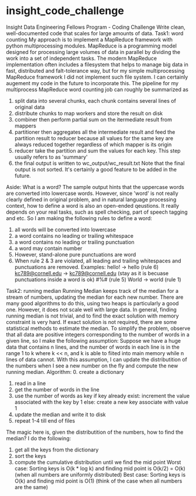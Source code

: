 # insight_code_challenge
Insight Data Engineering Fellows Program - Coding Challenge
Write clean, well-documented code that scales for large amounts of data.
Task1: word counting
My approach is to implement a MapReduce framework with python multiprocessing modules.
MapReduce is a programming model designed for processing large volumes of data in parallel by dividing the work into a set of independent tasks.
The modern MapReduce implementation often includes a filesystem that helps to manage big data in fast, distributed and falt-tolerance way, but for my simple multiprocessing MapReduce framework I did not implement such file system. I can certainly augement my code in the future to incorporate this.
The pipeline for my multiprocess MapReduce word counting job can roughly be summarized as
1. split data into several chunks, each chunk contains several lines of original data
2. distribute chunks to map workers and store the result on disk
3. combiner then perform partial sum on the itermediate result from mappers
4. partitioner then aggregates all the intermediate result and feed the partition result to reducer because all values for the same key are always reduced together regardless of which mapper is its origin
5. reducer take the partition and sum the values for each key. This step usually refers to as 'summary'
6. the final output is written to wc_output/wc_result.txt
Note that the final output is not sorted. It's certainly a good feature to be added in the future.

Aside:
What is a word?
The sample output hints that the uppercase words are converted into lowercase words. However, since 'word' is not really clearly defined in original problem, and in natural language processing context, how to define a word is also an open-ended qeustions. It really depends on your real tasks, such as spell checking, part of speech tagging and etc. So I am making the following rules to define a word:
1. all words will be converted into lowercase
2. a word contains no leading or trailing whitespace
3. a word contains no leading or trailing punctuation
4. a word may contain number
5. However, stand-alone pure punctuations are word
6. When rule 2 & 3 are violated, all leading and trailing whitespaces and punctuations are removed.
Examples:
hello! -> hello (rule 6)
kc789@cornell.edu -> kc789@cornell.edu (stay as it is becuase punctuations inside a word is ok)
#$%# -> #$%# (rule 5)
World -> world (rule 1)

Task2: running median
Running Median keeps track of the median for a stream of numbers, updating the median for each new number.
There are many good algorithms to do this, using two heaps is particularly a good one. However, it does not scale well with large data. In general, finding running median is not trivial, and to find the exact solution with memory constraint is very hard. If exact solution is not required, there are some statistical methods to estimate the median.
To simplify the problem, observe that all data are positive integers corresponding to the number of words in a given line, so I make the following assumption:
Suppose we have a huge data that contains n lines, and the number of words in each line is in the range 1 to k where k << n, and k is able to fiited into main memory while n lines of data cannot.
With this assumption, I can update the distributition of the numbers when I see a new number on the fly and compute the new running median.
Algorithm:
0. create a dictionary
1. read in a line
2. get the number of words in the line
3. use the number of words as key
   if key already exist:
      increment the value associated with the key by 1
   else:
      create a new key associate with value 1
4. update the median and write it to disk
5. repeat 1-4 till end of files

The magic here is, given the distributition of the numbers, how to find the median?
I do the following:
1. get all the keys from the dictionary
2. sort the keys
3. compute the cumulative distribution until we find the mid point
Worst case:
Sorting keys is O(k * log k) and finding mid point is O(k/2) = O(k) (when all numbers are uniformly distributed)
Best case:
Sorting keys is O(k) and finding mid point is O(1) (think of the case when all numbers are the same)
